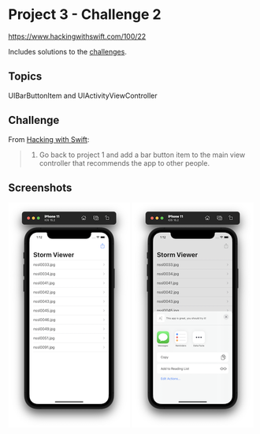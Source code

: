 
# Project 3 - Challenge 2

https://www.hackingwithswift.com/100/22

Includes solutions to the [challenges](https://www.hackingwithswift.com/read/3/3/wrap-up).

## Topics

UIBarButtonItem and UIActivityViewController

## Challenge

From [Hacking with Swift](https://www.hackingwithswift.com/read/3/3/wrap-up):
>1. Go back to project 1 and add a bar button item to the main view controller that recommends the app to other people.


## Screenshots

![screenshot1](screenshots/screen01.png)
![screenshot2](screenshots/screen02.png)
